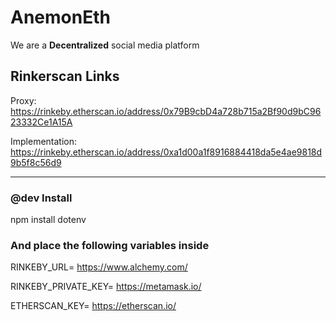# AnemonEth
We are a **Decentralized** social media platform

## Rinkerscan Links
Proxy: https://rinkeby.etherscan.io/address/0x79B9cbD4a728b715a2Bf90d9bC9623332Ce1A15A   

Implementation: https://rinkeby.etherscan.io/address/0xa1d00a1f8916884418da5e4ae9818d9b5f8c56d9
 
 ------------------
### @dev Install
npm install dotenv

### And place the following variables inside

RINKEBY_URL= https://www.alchemy.com/       

RINKEBY_PRIVATE_KEY= https://metamask.io/ 

ETHERSCAN_KEY= https://etherscan.io/      